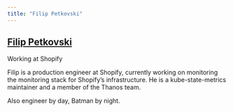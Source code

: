 ```yaml
---
title: "Filip Petkovski"
---
```

## [Filip Petkovski](https://twitter.com/fpetkovsky)

Working at Shopify

Filip is a production engineer at Shopify, currently working on monitoring the monitoring stack for Shopify’s infrastructure. He is a kube-state-metrics maintainer and a member of the Thanos team.

Also engineer by day, Batman by night.
